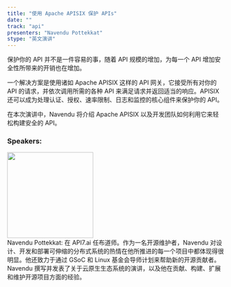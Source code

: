 ```yaml
---
title: "使用 Apache APISIX 保护 APIs"
date: "" 
track: "api"
presenters: "Navendu Pottekkat"
stype: "英文演讲"
---
```

保护你的 API 并不是一件容易的事，随着 API 规模的增加，为每一个 API 增加安全性所带来的开销也在增加。

一个解决方案是使用诸如 Apache APISIX 这样的 API 网关，它接受所有对你的 API 的请求，并依次调用所需的各种 API 来满足请求并返回适当的响应。APISIX 还可以成为处理认证、授权、速率限制、日志和监控的核心组件来保护你的 API。

在本次演讲中，Navendu 将介绍 Apache APISIX 以及开发团队如何利用它来轻松构建安全的 API。
 ### Speakers: 
 <img src="images/speaker/1017.png" width="200" /><br>Navendu Pottekkat: 在 API7.ai 任布道师。作为一名开源维护者，Navendu 对设计、开发和部署可伸缩的分布式系统的热情在他所推进的每一个项目中都体现得很明显。他还致力于通过 GSoC 和 Linux 基金会导师计划来帮助新的开源贡献者。Navendu 撰写并发表了关于云原生生态系统的演讲，以及他在贡献、构建、扩展和维护开源项目方面的经验。
